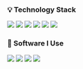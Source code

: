 ### 💡 Technology Stack

<img src="https://img.shields.io/badge/Python-3776AB?style=for-the-badge&logo=Python&logoColor=FFFFFF"/> <img src="https://img.shields.io/badge/Unity-696969?style=for-the-badge&logo=Unity&logoColor=FFFFFF"/> <img src="https://img.shields.io/badge/CSharp-512BD4?style=for-the-badge&logo=csharp&logoColor=FFFFFF"/> <img src="https://img.shields.io/badge/Discord.py-5865F2?style=for-the-badge&logo=Discord&logoColor=FFFFFF"/> <img src="https://img.shields.io/badge/Firebase-DAA520?style=for-the-badge&logo=Firebase&logoColor=FFFFFF"/> <img src="https://img.shields.io/badge/Java-FF6600?style=for-the-badge&logo=Java&logoColor=FFFFFF"/>

### 🤖 Software I Use

<img src="https://img.shields.io/badge/VSCode-3776AB?style=for-the-badge&logo=visualstudiocode&logoColor=FFFFFF"/> <img src="https://img.shields.io/badge/Visual Studio-4B0082?style=for-the-badge&logo=visualstudio&logoColor=FFFFFF"/> <img src="https://img.shields.io/badge/Blender-E87D0D?style=for-the-badge&logo=Blender&logoColor=FFFFFF"/> <img src="https://img.shields.io/badge/Photoshop-696969?style=for-the-badge&logo=adobephotoshop&logoColor=31A8FF"/>
